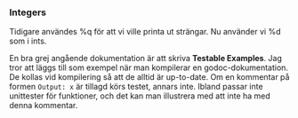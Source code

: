 ### Integers

Tidigare användes %q för att vi ville printa ut strängar. Nu använder vi %d som i ints.

En bra grej angående dokumentation är att skriva **Testable Examples**. Jag tror att läggs till som exempel när man kompilerar en godoc-dokumentation. De kollas vid kompilering så att de alltid är up-to-date. Om en kommentar på formen `Output: x` är tillagd körs testet, annars inte. Ibland passar inte unittester för funktioner, och det kan man illustrera med att inte ha med denna kommentar. 

